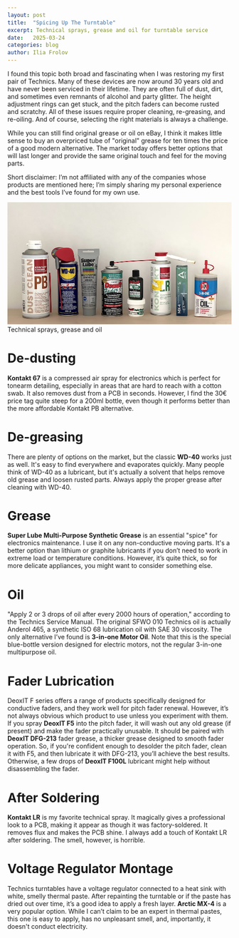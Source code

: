 ```yaml
---
layout: post
title:  "Spicing Up The Turntable"
excerpt: Technical sprays, grease and oil for turntable service
date:   2025-03-24
categories: blog
author: Ilia Frolov
---
```


I found this topic both broad and fascinating when I was restoring my first pair of Technics. Many of these devices are now around 30 years old and have never been serviced in their lifetime. They are often full of dust, dirt, and sometimes even remnants of alcohol and party glitter. The height adjustment rings can get stuck, and the pitch faders can become rusted and scratchy. All of these issues require proper cleaning, re-greasing, and re-oiling. And of course, selecting the right materials is always a challenge.

While you can still find original grease or oil on eBay, I think it makes little sense to buy an overpriced tube of "original" grease for ten times the price of a good modern alternative. The market today offers better options that will last longer and provide the same original touch and feel for the moving parts.

Short disclaimer: I’m not affiliated with any of the companies whose products are mentioned here; I’m simply sharing my personal experience and the best tools I’ve found for my own use.

<div class="blogPostImage">
<img src="/assets/posts/spicing-up-the-turntable/materials.jpeg" alt="Technical sprays, grease and oil"/>
<div class="blogPostImageTitle">Technical sprays, grease and oil</div>
</div>

# De-dusting
 __Kontakt 67__ is a compressed air spray for electronics which is perfect for tonearm detailing, especially in areas that are hard to reach with a cotton swab. It also removes dust from a PCB in seconds. However, I find the 30€ price tag quite steep for a 200ml bottle, even though it performs better than the more affordable Kontakt PB alternative.

# De-greasing
There are plenty of options on the market, but the classic __WD-40__ works just as well. It's easy to find everywhere and evaporates quickly. Many people think of WD-40 as a lubricant, but it's actually a solvent that helps remove old grease and loosen rusted parts. Always apply the proper grease after cleaning with WD-40.

# Grease
__Super Lube Multi-Purpose Synthetic Grease__ is an essential "spice" for electronics maintenance. I use it on any non-conductive moving parts. It's a better option than lithium or graphite lubricants if you don’t need to work in extreme load or temperature conditions. However, it’s quite thick, so for more delicate appliances, you might want to consider something else.

# Oil
"Apply 2 or 3 drops of oil after every 2000 hours of operation," according to the Technics Service Manual. The original SFWO 010 Technics oil is actually Anderol 465, a synthetic ISO 68 lubrication oil with SAE 30 viscosity. The only alternative I’ve found is __3-in-one Motor Oil__. Note that this is the special blue-bottle version designed for electric motors, not the regular 3-in-one multipurpose oil.

# Fader Lubrication
DeoxIT F series offers a range of products specifically designed for conductive faders, and they work well for pitch fader renewal. However, it’s not always obvious which product to use unless you experiment with them. If you spray __DeoxIT F5__ into the pitch fader, it will wash out any old grease (if present) and make the fader practically unusable. It should be paired with __DeoxIT DFG-213__ fader grease, a thicker grease designed to smooth fader operation. So, if you're confident enough to desolder the pitch fader, clean it with F5, and then lubricate it with DFG-213, you’ll achieve the best results. Otherwise, a few drops of __DeoxIT F100L__ lubricant might help without disassembling the fader.

# After Soldering
__Kontakt LR__ is my favorite technical spray. It magically gives a professional look to a PCB, making it appear as though it was factory-soldered. It removes flux and makes the PCB shine. I always add a touch of Kontakt LR after soldering. The smell, however, is horrible.

# Voltage Regulator Montage
Technics turntables have a voltage regulator connected to a heat sink with white, smelly thermal paste. After repainting the turntable or if the paste has dried out over time, it’s a good idea to apply a fresh layer. __Arctic MX-4__ is a very popular option. While I can’t claim to be an expert in thermal pastes, this one is easy to apply, has no unpleasant smell, and, importantly, it doesn't conduct electricity.
